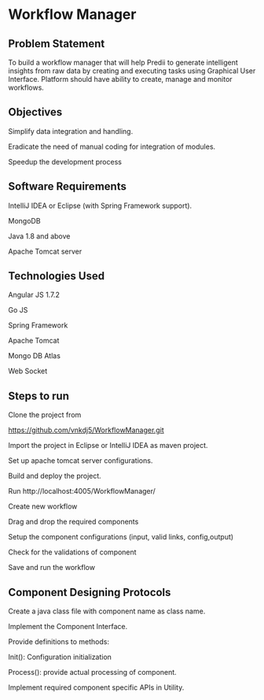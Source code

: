 # Workflow Manager 

## Problem Statement 

To build a workflow manager that will help Predii to generate intelligent insights from raw data by creating and executing tasks using Graphical User Interface. Platform should have ability to create, manage and monitor workflows. 

## Objectives 

Simplify data integration and handling. 

Eradicate the need of manual coding for integration of modules. 

Speedup the development process 

 

## Software Requirements 

IntelliJ IDEA or Eclipse (with Spring Framework support). 

MongoDB 

Java 1.8 and above 

Apache Tomcat server 

## Technologies Used 

Angular JS 1.7.2 

Go JS 

Spring Framework 

Apache Tomcat 

Mongo DB Atlas 

Web Socket 

 

## Steps to run  

 Clone the project from 

https://github.com/vnkdj5/WorkflowManager.git 

Import the project in Eclipse or IntelliJ IDEA as maven project. 

Set up apache tomcat server configurations. 

Build and deploy the project. 

Run http://localhost:4005/WorkflowManager/ 

Create new workflow  

Drag and drop the required components 

Setup the component configurations (input, valid links, config,output) 

 Check for the validations of component 

Save and run the workflow 
 

## Component Designing Protocols 

Create a java class file with component name as class name. 

Implement the Component Interface. 

Provide definitions to methods:  

Init(): Configuration initialization 

Process(): provide actual processing of component. 

Implement required component specific APIs in Utility. 

 

 

 

 

 

 

 

 

 
